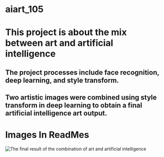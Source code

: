 # aiart_105
# This project is about the mix between art and artificial intelligence

## The project processes include face recognition, deep learning, and style transform.

## Two artistic images were combined using style transform in deep learning to obtain a final artificial intelligence art output.

# Images In ReadMes

![The final result of the combination of art and artificial intelligence](https://raw.githubusercontent.com/Users/omaralharbi/Desktop/aiart/final_image_outcome_aiart.png)


